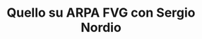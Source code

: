 ---
id: 1
title: "Quello su ARPA FVG con Sergio Nordio"
description: "In questo primo episodio di Oggi fa bora parliamo di meteo e clima con Sergio Nordio, previsore di ARPA FVG. Scopriamo come vengono fatte le previsioni del tempo, quali fenomeni caratterizzano Trieste e dintorni, e come il cambiamento climatico sta influenzando la nostra regione. Bora, temporali improvvisi, estati ed inverni sempre più caldi."
url: "https://anchor.fm/s/1011a8694/podcast/play/99250108/https%3A%2F%2Fd3ctxlq1ktw2nl.cloudfront.net%2Fstaging%2F2025-2-2%2Fc783006e-8b10-98c3-f30d-7d6611e2e0dc.mp3" 
---